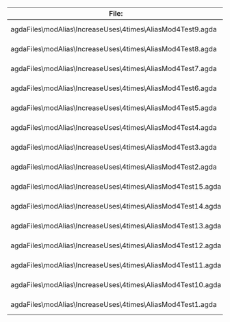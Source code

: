 File:|Agda
---|---
agdaFiles\modAlias\IncreaseUses\4times\AliasMod4Test9.agda|336 KB
agdaFiles\modAlias\IncreaseUses\4times\AliasMod4Test8.agda|332 KB
agdaFiles\modAlias\IncreaseUses\4times\AliasMod4Test7.agda|313 KB
agdaFiles\modAlias\IncreaseUses\4times\AliasMod4Test6.agda|325 KB
agdaFiles\modAlias\IncreaseUses\4times\AliasMod4Test5.agda|319 KB
agdaFiles\modAlias\IncreaseUses\4times\AliasMod4Test4.agda|328 KB
agdaFiles\modAlias\IncreaseUses\4times\AliasMod4Test3.agda|323 KB
agdaFiles\modAlias\IncreaseUses\4times\AliasMod4Test2.agda|337 KB
agdaFiles\modAlias\IncreaseUses\4times\AliasMod4Test15.agda|325 KB
agdaFiles\modAlias\IncreaseUses\4times\AliasMod4Test14.agda|326 KB
agdaFiles\modAlias\IncreaseUses\4times\AliasMod4Test13.agda|324 KB
agdaFiles\modAlias\IncreaseUses\4times\AliasMod4Test12.agda|327 KB
agdaFiles\modAlias\IncreaseUses\4times\AliasMod4Test11.agda|323 KB
agdaFiles\modAlias\IncreaseUses\4times\AliasMod4Test10.agda|336 KB
agdaFiles\modAlias\IncreaseUses\4times\AliasMod4Test1.agda|312 KB
